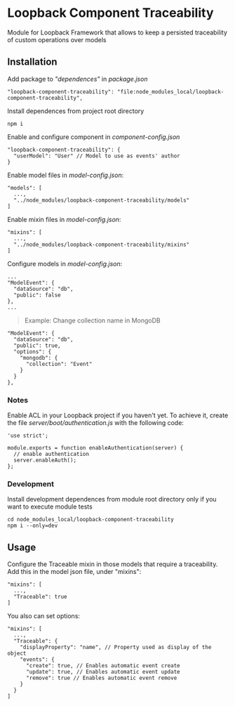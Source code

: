 # Loopback Component Traceability

Module for Loopback Framework that allows to keep a persisted traceability of custom operations over models

## Installation

Add package to *"dependences"* in *package.json*

```
"loopback-component-traceability": "file:node_modules_local/loopback-component-traceability",
```

Install dependences from project root directory

```
npm i
```

Enable and configure component in *component-config.json*

```
"loopback-component-traceability": {
  "userModel": "User" // Model to use as events' author 
}
```

Enable model files in *model-config.json*:

```
"models": [
  ...,
  "../node_modules/loopback-component-traceability/models"
]
```

Enable mixin files in *model-config.json*:

```
"mixins": [
  ...,
  "../node_modules/loopback-component-traceability/mixins"
]
```

Configure models in *model-config.json*:

```
...
"ModelEvent": {
  "dataSource": "db",
  "public": false
},
...
```

> Example: Change collection name in MongoDB

```
"ModelEvent": {
  "dataSource": "db",
  "public": true,
  "options": {
    "mongodb": {
      "collection": "Event"
    }
  }
},
```

### Notes

Enable ACL in your Loopback project if you haven't yet.
To achieve it, create the file *server/boot/authentication.js* with the following code:

```
'use strict';

module.exports = function enableAuthentication(server) {
  // enable authentication
  server.enableAuth();
};

```

### Development

Install development dependences from module root directory only if you want to execute module tests

```
cd node_modules_local/loopback-component-traceability
npm i --only=dev
```

## Usage

Configure the Traceable mixin in those models that require a traceability.
Add this in the model json file, under "mixins":

```
"mixins": [
  ...,
  "Traceable": true
]
```  

You also can set options:

```
"mixins": [
  ...,
  "Traceable": {
    "displayProperty": "name", // Property used as display of the object
    "events": {
      "create": true, // Enables automatic event create
      "update": true, // Enables automatic event update
      "remove": true // Enables automatic event remove
    }
  }
]
```  
